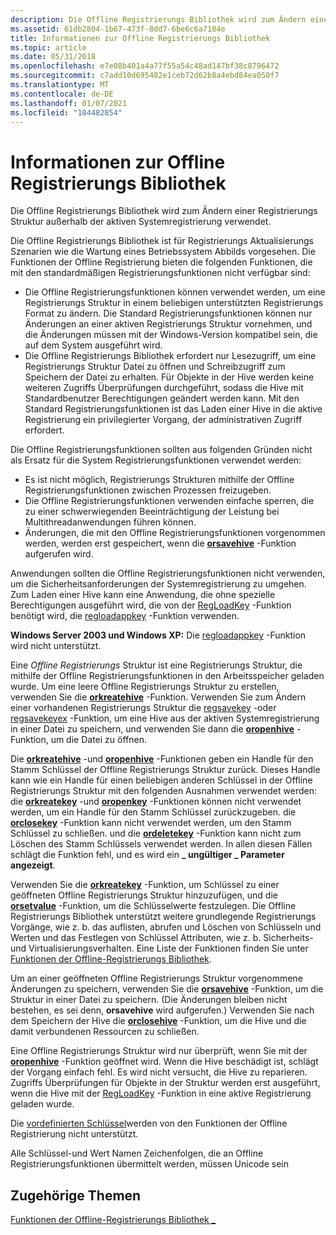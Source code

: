 ```yaml
---
description: Die Offline Registrierungs Bibliothek wird zum Ändern einer Registrierungs Struktur außerhalb der aktiven Systemregistrierung verwendet.
ms.assetid: 61db2804-1b67-473f-8dd7-6be6c6a7184e
title: Informationen zur Offline Registrierungs Bibliothek
ms.topic: article
ms.date: 05/31/2018
ms.openlocfilehash: e7e08b401a4a77f55a54c48ad147bf38c8796472
ms.sourcegitcommit: c7add10d695482e1ceb72d62b8a4ebd84ea050f7
ms.translationtype: MT
ms.contentlocale: de-DE
ms.lasthandoff: 01/07/2021
ms.locfileid: "104482854"
---
```

# <a name="about-the-offline-registry-library"></a>Informationen zur Offline Registrierungs Bibliothek

Die Offline Registrierungs Bibliothek wird zum Ändern einer Registrierungs Struktur außerhalb der aktiven Systemregistrierung verwendet.

Die Offline Registrierungs Bibliothek ist für Registrierungs Aktualisierungs Szenarien wie die Wartung eines Betriebssystem Abbilds vorgesehen. Die Funktionen der Offline Registrierung bieten die folgenden Funktionen, die mit den standardmäßigen Registrierungsfunktionen nicht verfügbar sind:

-   Die Offline Registrierungsfunktionen können verwendet werden, um eine Registrierungs Struktur in einem beliebigen unterstützten Registrierungs Format zu ändern. Die Standard Registrierungsfunktionen können nur Änderungen an einer aktiven Registrierungs Struktur vornehmen, und die Änderungen müssen mit der Windows-Version kompatibel sein, die auf dem System ausgeführt wird.
-   Die Offline Registrierungs Bibliothek erfordert nur Lesezugriff, um eine Registrierungs Struktur Datei zu öffnen und Schreibzugriff zum Speichern der Datei zu erhalten. Für Objekte in der Hive werden keine weiteren Zugriffs Überprüfungen durchgeführt, sodass die Hive mit Standardbenutzer Berechtigungen geändert werden kann. Mit den Standard Registrierungsfunktionen ist das Laden einer Hive in die aktive Registrierung ein privilegierter Vorgang, der administrativen Zugriff erfordert.

Die Offline Registrierungsfunktionen sollten aus folgenden Gründen nicht als Ersatz für die System Registrierungsfunktionen verwendet werden:

-   Es ist nicht möglich, Registrierungs Strukturen mithilfe der Offline Registrierungsfunktionen zwischen Prozessen freizugeben.
-   Die Offline Registrierungsfunktionen verwenden einfache sperren, die zu einer schwerwiegenden Beeinträchtigung der Leistung bei Multithreadanwendungen führen können.
-   Änderungen, die mit den Offline Registrierungsfunktionen vorgenommen werden, werden erst gespeichert, wenn die [**orsavehive**](orsavehive.md) -Funktion aufgerufen wird.

Anwendungen sollten die Offline Registrierungsfunktionen nicht verwenden, um die Sicherheitsanforderungen der Systemregistrierung zu umgehen. Zum Laden einer Hive kann eine Anwendung, die ohne spezielle Berechtigungen ausgeführt wird, die von der [RegLoadKey](/windows/win32/api/winreg/nf-winreg-regloadkeya) -Funktion benötigt wird, die [regloadappkey](/windows/win32/api/winreg/nf-winreg-regloadappkeya) -Funktion verwenden.

**Windows Server 2003 und Windows XP:** Die [regloadappkey](/windows/win32/api/winreg/nf-winreg-regloadappkeya) -Funktion wird nicht unterstützt.

Eine *Offline Registrierungs* Struktur ist eine Registrierungs Struktur, die mithilfe der Offline Registrierungsfunktionen in den Arbeitsspeicher geladen wurde. Um eine leere Offline Registrierungs Struktur zu erstellen, verwenden Sie die [**orkreatehive**](orcreatehive.md) -Funktion. Verwenden Sie zum Ändern einer vorhandenen Registrierungs Struktur die [regsavekey](/windows/win32/api/winreg/nf-winreg-regsavekeya) -oder [regsavekeyex](/windows/win32/api/winreg/nf-winreg-regsavekeyexa) -Funktion, um eine Hive aus der aktiven Systemregistrierung in einer Datei zu speichern, und verwenden Sie dann die [**oropenhive**](oropenhive.md) -Funktion, um die Datei zu öffnen.

Die [**orkreatehive**](orcreatehive.md) -und [**oropenhive**](oropenhive.md) -Funktionen geben ein Handle für den Stamm Schlüssel der Offline Registrierungs Struktur zurück. Dieses Handle kann wie ein Handle für einen beliebigen anderen Schlüssel in der Offline Registrierungs Struktur mit den folgenden Ausnahmen verwendet werden: die [**orkreatekey**](orcreatekey.md) -und [**oropenkey**](oropenkey.md) -Funktionen können nicht verwendet werden, um ein Handle für den Stamm Schlüssel zurückzugeben. die [**orclosekey**](orclosekey.md) -Funktion kann nicht verwendet werden, um den Stamm Schlüssel zu schließen. und die [**ordeletekey**](ordeletekey.md) -Funktion kann nicht zum Löschen des Stamm Schlüssels verwendet werden. In allen diesen Fällen schlägt die Funktion fehl, und es wird ein **\_ ungültiger \_ Parameter angezeigt**.

Verwenden Sie die [**orkreatekey**](orcreatekey.md) -Funktion, um Schlüssel zu einer geöffneten Offline Registrierungs Struktur hinzuzufügen, und die [**orsetvalue**](orsetvalue.md) -Funktion, um die Schlüsselwerte festzulegen. Die Offline Registrierungs Bibliothek unterstützt weitere grundlegende Registrierungs Vorgänge, wie z. b. das auflisten, abrufen und Löschen von Schlüsseln und Werten und das Festlegen von Schlüssel Attributen, wie z. b. Sicherheits-und Virtualisierungsverhalten. Eine Liste der Funktionen finden Sie unter [Funktionen der Offline-Registrierungs Bibliothek](offline-registry-library-functions.md).

Um an einer geöffneten Offline Registrierungs Struktur vorgenommene Änderungen zu speichern, verwenden Sie die [**orsavehive**](orsavehive.md) -Funktion, um die Struktur in einer Datei zu speichern. (Die Änderungen bleiben nicht bestehen, es sei denn, **orsavehive** wird aufgerufen.) Verwenden Sie nach dem Speichern der Hive die [**orclosehive**](orclosehive.md) -Funktion, um die Hive und die damit verbundenen Ressourcen zu schließen.

Eine Offline Registrierungs Struktur wird nur überprüft, wenn Sie mit der [**oropenhive**](oropenhive.md) -Funktion geöffnet wird. Wenn die Hive beschädigt ist, schlägt der Vorgang einfach fehl. Es wird nicht versucht, die Hive zu reparieren. Zugriffs Überprüfungen für Objekte in der Struktur werden erst ausgeführt, wenn die Hive mit der [RegLoadKey](/windows/win32/api/winreg/nf-winreg-regloadkeya) -Funktion in eine aktive Registrierung geladen wurde.

Die [vordefinierten Schlüssel](../sysinfo/predefined-keys.md)werden von den Funktionen der Offline Registrierung nicht unterstützt.

Alle Schlüssel-und Wert Namen Zeichenfolgen, die an Offline Registrierungsfunktionen übermittelt werden, müssen Unicode sein

## <a name="related-topics"></a>Zugehörige Themen

<dl> <dt>

[Funktionen der Offline-Registrierungs Bibliothek \_](offline-registry-library-functions.md)
</dt> </dl>

 

 
